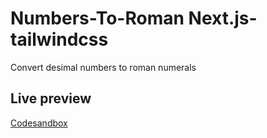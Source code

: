 # Numbers-To-Roman Next.js-tailwindcss

Convert desimal numbers to roman numerals

## Live preview

[Codesandbox](https://codesandbox.io/s/numbers-to-roman-r35x4e?file=/README.md)
